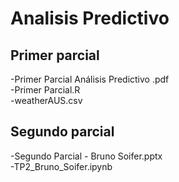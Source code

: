 # Analisis Predictivo
## Primer parcial
-Primer Parcial Análisis Predictivo .pdf <br>
-Primer Parcial.R <br>
-weatherAUS.csv <br>
## Segundo parcial
-Segundo Parcial - Bruno Soifer.pptx <br>
-TP2_Bruno_Soifer.ipynb <br>
